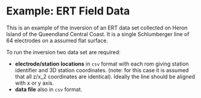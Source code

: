 # Example: ERT Field Data 
 
This is an example of the inversion of an ERT data set collected on Heron Island of the 
Queendland Central Coast. It is a single Schlumberger line of 64 electrodes 
on a assumed flat surface. 

To run the inversion two data set are required:

- **electrode/station locations** in `csv` format with each rom giving station identifier 
and 3D station coordinates. (note: for this case it is assumed that all z/x_2 coordinates are identical). 
Ideally the line should be aligned with x or y axis.
- **data file** also in `csv` format. 
